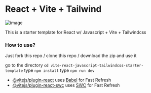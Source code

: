 # React + Vite + Tailwind

![image](https://github.com/ramavats/vite-react-javascript-tailwindcss-starter-template/assets/22230571/2d9ec158-49c6-4182-afac-272364af85b2)


This is a starter template for React w/ Javascript + Vite + Tailwindcss 

### How to use? 
Just fork this repo / clone this repo / download the zip and use it 

go to the directory `cd vite-react-javascript-tailwindcss-starter-template`
type `npm install`
type `npm run dev`

- [@vitejs/plugin-react](https://github.com/vitejs/vite-plugin-react/blob/main/packages/plugin-react/README.md) uses [Babel](https://babeljs.io/) for Fast Refresh
- [@vitejs/plugin-react-swc](https://github.com/vitejs/vite-plugin-react-swc) uses [SWC](https://swc.rs/) for Fast Refresh
